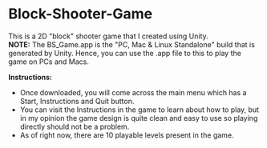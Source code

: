 # Block-Shooter-Game
This is a 2D "block" shooter game that I created using Unity.<br/> 
**NOTE:** The BS_Game.app is the "PC, Mac & Linux Standalone" build that is generated by Unity. Hence, you can use the .app file to this to play the game on PCs and Macs.

**Instructions:** 
- Once downloaded, you will come across the main menu which has a Start, Instructions and Quit button. 
- You can visit the Instructions in the game to learn about how to play, but in my opinion the game design is quite clean and easy to use so playing directly should not be a problem.
- As of right now, there are 10 playable levels present in the game. 
